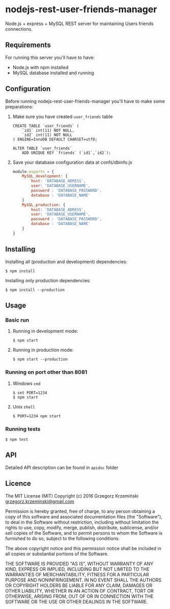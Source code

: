 # nodejs-rest-user-friends-manager

Node.js + express + MySQL REST server for maintaining Users friends connections.

## Requirements

For running this server you'll have to have:
* Node.js with npm installed
* MySQL database installed and running

## Configuration

Before running nodejs-rest-user-friends-manager you'll have to make some preparations:

1. Make sure you have created `user_friends` table
   
    ```mysql
    CREATE TABLE `user_friends` (
        `id1` int(11) NOT NULL,
        `id2` int(11) NOT NULL
    ) ENGINE=InnoDB DEFAULT CHARSET=utf8;

    ALTER TABLE `user_friends`
        ADD UNIQUE KEY `friends` (`id1`,`id2`);
    ```

2. Save your database configuration data at confs/dbinfo.js
   
    ```js
    module.exports = {
        MySQL_development: {
            host: 'DATABASE_ADRESS',
            user: 'DATABASE_USERNAME',
            password : 'DATABASE_PASSWORD',
            database : 'DATABASE_NAME'
        }
        MySQL_production: {
            host: 'DATABASE_ADRESS',
            user: 'DATABASE_USERNAME',
            password : 'DATABASE_PASSWORD',
            database : 'DATABASE_NAME'
        }
    }
    ```

## Installing

Installing all (production and development) dependencies:

    $ npm install

Installing only production dependencies:

    $ npm install --production

## Usage

### Basic run

1. Running in development mode:
   
    ```
    $ npm start
    ```

2. Running in production mode:

    ```
    $ npm start --production
    ````
   
### Running on port other than 8081

1. Windows `cmd`

    ```
    $ set PORT=1234
    $ npm start
    ```
   
2. Unix `shell`

    ```
    $ PORT=1234 npm start
    ```

### Running tests

    $ npm test

## API

Detailed API description can be found in `apidoc` folder

## Licence

The MIT License (MIT)
Copyright (c) 2016 Grzegorz Krzemiński <grzegorz.krzeminski@gmail.com>

Permission is hereby granted, free of charge, to any person obtaining a copy of this software and associated documentation files (the "Software"), to deal in the Software without restriction, including without limitation the rights to use, copy, modify, merge, publish, distribute, sublicense, and/or sell copies of the Software, and to permit persons to whom the Software is furnished to do so, subject to the following conditions:

The above copyright notice and this permission notice shall be included in all copies or substantial portions of the Software.

THE SOFTWARE IS PROVIDED "AS IS", WITHOUT WARRANTY OF ANY KIND, EXPRESS OR IMPLIED, INCLUDING BUT NOT LIMITED TO THE WARRANTIES OF MERCHANTABILITY, FITNESS FOR A PARTICULAR PURPOSE AND NONINFRINGEMENT. IN NO EVENT SHALL THE AUTHORS OR COPYRIGHT HOLDERS BE LIABLE FOR ANY CLAIM, DAMAGES OR OTHER LIABILITY, WHETHER IN AN ACTION OF CONTRACT, TORT OR OTHERWISE, ARISING FROM, OUT OF OR IN CONNECTION WITH THE SOFTWARE OR THE USE OR OTHER DEALINGS IN THE SOFTWARE.
